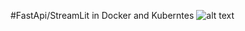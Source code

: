 #FastApi/StreamLit in Docker and Kuberntes
![alt text](https://miro.medium.com/max/1400/1*fRIL0ju9I7iIN3gYOzn44A.png)
